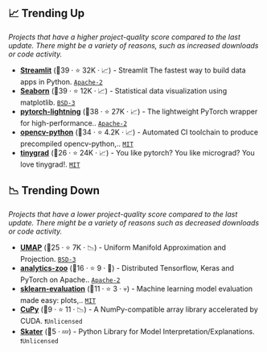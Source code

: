 ## 📈 Trending Up

_Projects that have a higher project-quality score compared to the last update. There might be a variety of reasons, such as increased downloads or code activity._

- <b><a href="https://github.com/streamlit/streamlit">Streamlit</a></b> (🥇39 ·  ⭐ 32K · 📈) - Streamlit The fastest way to build data apps in Python. <code><a href="http://bit.ly/3nYMfla">Apache-2</a></code>
- <b><a href="https://github.com/mwaskom/seaborn">Seaborn</a></b> (🥇39 ·  ⭐ 12K · 📈) - Statistical data visualization using matplotlib. <code><a href="http://bit.ly/3aKzpTv">BSD-3</a></code>
- <b><a href="https://github.com/Lightning-AI/pytorch-lightning">pytorch-lightning</a></b> (🥇38 ·  ⭐ 27K · 📈) - The lightweight PyTorch wrapper for high-performance.. <code><a href="http://bit.ly/3nYMfla">Apache-2</a></code> <code><img src="https://git.io/JLy1Q" style="display:inline;" width="13" height="13"></code>
- <b><a href="https://github.com/opencv/opencv-python">opencv-python</a></b> (🥇34 ·  ⭐ 4.2K · 📈) - Automated CI toolchain to produce precompiled opencv-python,.. <code><a href="http://bit.ly/34MBwT8">MIT</a></code>
- <b><a href="https://github.com/tinygrad/tinygrad">tinygrad</a></b> (🥇26 ·  ⭐ 24K · 📈) - You like pytorch? You like micrograd? You love tinygrad!. <code><a href="http://bit.ly/34MBwT8">MIT</a></code> <code><img src="https://git.io/JLy1Q" style="display:inline;" width="13" height="13"></code>

## 📉 Trending Down

_Projects that have a lower project-quality score compared to the last update. There might be a variety of reasons such as decreased downloads or code activity._

- <b><a href="https://github.com/lmcinnes/umap">UMAP</a></b> (🥉25 ·  ⭐ 7K · 📉) - Uniform Manifold Approximation and Projection. <code><a href="http://bit.ly/3aKzpTv">BSD-3</a></code>
- <b><a href="https://github.com/intel-analytics/analytics-zoo">analytics-zoo</a></b> (🥉16 ·  ⭐ 9 · 🐣) - Distributed Tensorflow, Keras and PyTorch on Apache.. <code><a href="http://bit.ly/3nYMfla">Apache-2</a></code> <code><img src="https://git.io/JLy1N" style="display:inline;" width="13" height="13"></code>
- <b><a href="https://github.com/edublancas/sklearn-evaluation">sklearn-evaluation</a></b> (🥉11 ·  ⭐ 3 · 💀) - Machine learning model evaluation made easy: plots,.. <code><a href="http://bit.ly/34MBwT8">MIT</a></code> <code><img src="https://git.io/JLy1F" style="display:inline;" width="13" height="13"></code>
- <b><a href="{}">CuPy</a></b> (🥉9 ·  ⭐ 11 · 📉) - A NumPy-compatible array library accelerated by CUDA. <code>❗Unlicensed</code>
- <b><a href="{}">Skater</a></b> (🥉5 · 💤) - Python Library for Model Interpretation/Explanations. <code>❗Unlicensed</code>

